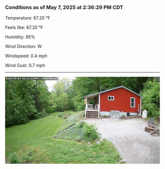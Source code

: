 ### Conditions as of May 7, 2025 at 2:36:29 PM CDT 

Temperature: 67.20 &deg;F

Feels like: 67.20 &deg;F

Humidity: 85%

Wind Direction: W

Windspeed: 0.4 mph

Wind Gust: 0.7 mph

---

<img src="./images/latest.jpeg"/>

